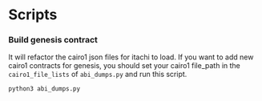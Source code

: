 # Scripts

### Build genesis contract
It will refactor the cairo1 json files for itachi to load.
If you want to add new cairo1 contracts for genesis, 
you should set your cairo1 file_path in the `cairo1_file_lists` of `abi_dumps.py` and run this script.
```shell
python3 abi_dumps.py
```